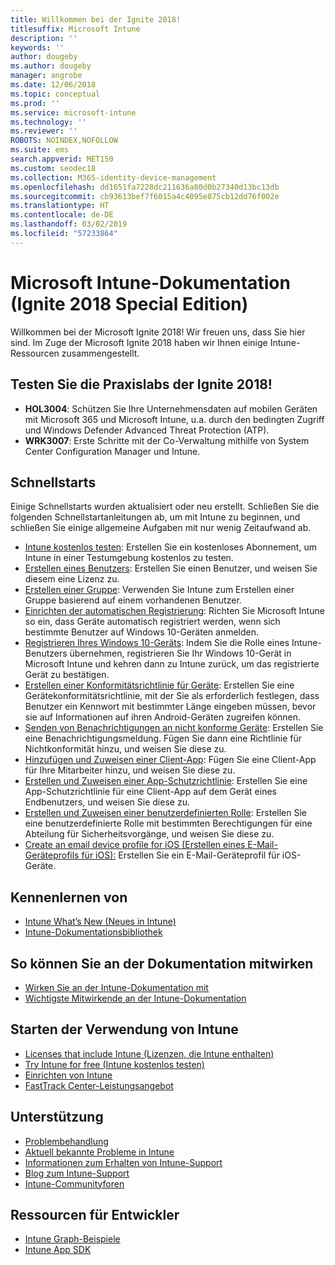 ```yaml
---
title: Willkommen bei der Ignite 2018!
titlesuffix: Microsoft Intune
description: ''
keywords: ''
author: dougeby
ms.author: dougeby
manager: angrobe
ms.date: 12/06/2018
ms.topic: conceptual
ms.prod: ''
ms.service: microsoft-intune
ms.technology: ''
ms.reviewer: ''
ROBOTS: NOINDEX,NOFOLLOW
ms.suite: ems
search.appverid: MET150
ms.custom: seodec18
ms.collection: M365-identity-device-management
ms.openlocfilehash: dd1651fa7228dc211636a80d0b27340d13bc13db
ms.sourcegitcommit: cb93613bef7f6015a4c4095e875cb12dd76f002e
ms.translationtype: HT
ms.contentlocale: de-DE
ms.lasthandoff: 03/02/2019
ms.locfileid: "57233864"
---
```

# <a name="microsoft-intune-documentation-40ignite-2018-special-edition41"></a>Microsoft Intune-Dokumentation &#40;Ignite 2018 Special Edition&#41;
Willkommen bei der Microsoft Ignite 2018! Wir freuen uns, dass Sie hier sind. Im Zuge der Microsoft Ignite 2018 haben wir Ihnen einige Intune-Ressourcen zusammengestellt.

## <a name="try-our-hands-on-labs-at-ignite-2018"></a>Testen Sie die Praxislabs der Ignite 2018!
- **HOL3004**: Schützen Sie Ihre Unternehmensdaten auf mobilen Geräten mit Microsoft 365 und Microsoft Intune, u.a. durch den bedingten Zugriff und Windows Defender Advanced Threat Protection (ATP).
- **WRK3007**: Erste Schritte mit der Co-Verwaltung mithilfe von System Center Configuration Manager und Intune.

## <a name="quickstarts"></a>Schnellstarts
Einige Schnellstarts wurden aktualisiert oder neu erstellt. Schließen Sie die folgenden Schnellstartanleitungen ab, um mit Intune zu beginnen, und schließen Sie einige allgemeine Aufgaben mit nur wenig Zeitaufwand ab.

- [Intune kostenlos testen](free-trial-sign-up.md): Erstellen Sie ein kostenloses Abonnement, um Intune in einer Testumgebung kostenlos zu testen.    
- [Erstellen eines Benutzers](quickstart-create-user.md): Erstellen Sie einen Benutzer, und weisen Sie diesem eine Lizenz zu.
- [Erstellen einer Gruppe](quickstart-create-group.md): Verwenden Sie Intune zum Erstellen einer Gruppe basierend auf einem vorhandenen Benutzer.
- [Einrichten der automatischen Registrierung](quickstart-setup-auto-enrollment.md): Richten Sie Microsoft Intune so ein, dass Geräte automatisch registriert werden, wenn sich bestimmte Benutzer auf Windows 10-Geräten anmelden.
- [Registrieren Ihres Windows 10-Geräts](quickstart-enroll-windows-device.md): Indem Sie die Rolle eines Intune-Benutzers übernehmen, registrieren Sie Ihr Windows 10-Gerät in Microsoft Intune und kehren dann zu Intune zurück, um das registrierte Gerät zu bestätigen.
- [Erstellen einer Konformitätsrichtlinie für Geräte](quickstart-set-password-length-android.md): Erstellen Sie eine Gerätekonformitätsrichtlinie, mit der Sie als erforderlich festlegen, dass Benutzer ein Kennwort mit bestimmter Länge eingeben müssen, bevor sie auf Informationen auf ihren Android-Geräten zugreifen können.
- [Senden von Benachrichtigungen an nicht konforme Geräte](quickstart-send-notification.md): Erstellen Sie eine Benachrichtigungsmeldung. Fügen Sie dann eine Richtlinie für Nichtkonformität hinzu, und weisen Sie diese zu.
- [Hinzufügen und Zuweisen einer Client-App](quickstart-add-assign-app.md): Fügen Sie eine Client-App für Ihre Mitarbeiter hinzu, und weisen Sie diese zu.
- [Erstellen und Zuweisen einer App-Schutzrichtlinie](quickstart-create-assign-app-policy.md): Erstellen Sie eine App-Schutzrichtlinie für eine Client-App auf dem Gerät eines Endbenutzers, und weisen Sie diese zu. 
- [Erstellen und Zuweisen einer benutzerdefinierten Rolle](quickstart-create-custom-role.md): Erstellen Sie eine benutzerdefinierte Rolle mit bestimmten Berechtigungen für eine Abteilung für Sicherheitsvorgänge, und weisen Sie diese zu. 
- [Create an email device profile for iOS (Erstellen eines E-Mail-Geräteprofils für iOS):](quickstart-email-profile.md) Erstellen Sie ein E-Mail-Geräteprofil für iOS-Geräte.

## <a name="learn"></a>Kennenlernen von
- [Intune What’s New (Neues in Intune)](whats-new.md)
- [Intune-Dokumentationsbibliothek](https://docs.microsoft.com/intune/)

## <a name="contribute-to-docs"></a>So können Sie an der Dokumentation mitwirken
- [Wirken Sie an der Intune-Dokumentation mit](https://github.com/MicrosoftDocs/IntuneDocs/blob/master/README.md)  
- [Wichtigste Mitwirkende an der Intune-Dokumentation](https://github.com/MicrosoftDocs/IntuneDocs/graphs/contributors?from=2018-10-01&to=2019-12-31&type=c)  

## <a name="start-using-intune"></a>Starten der Verwendung von Intune
- [Licenses that include Intune (Lizenzen, die Intune enthalten)](licenses.md)
- [Try Intune for free (Intune kostenlos testen)](free-trial-sign-up.md)
- [Einrichten von Intune](setup-steps.md)
- [FastTrack Center-Leistungsangebot](https://docs.microsoft.com/enterprise-mobility-security/Solutions/enterprise-mobility-fasttrack-program)

## <a name="get-help"></a>Unterstützung
- [Problembehandlung](help-desk-operators.md)
- [Aktuell bekannte Probleme in Intune](known-issues.md)
- [Informationen zum Erhalten von Intune-Support](get-support.md)
- [Blog zum Intune-Support](https://blogs.technet.microsoft.com/intunesupport/)
- [Intune-Communityforen](https://techcommunity.microsoft.com/t5/Enterprise-Mobility-Security/ct-p/EMS)

## <a name="developer-resources"></a>Ressourcen für Entwickler
- [Intune Graph-Beispiele](https://github.com/microsoftgraph/powershell-intune-samples)
- [Intune App SDK](app-sdk-get-started.md)
